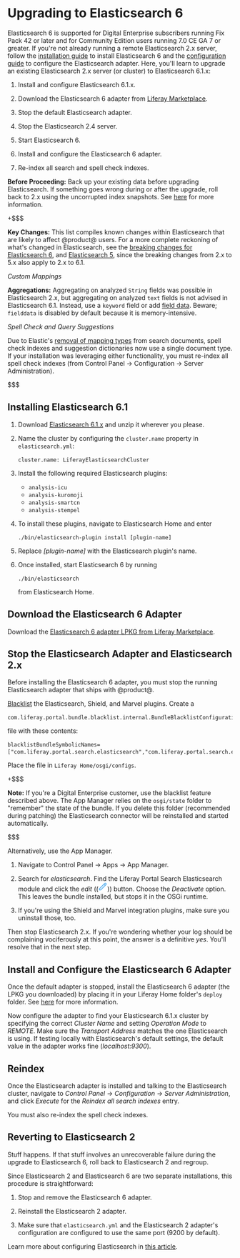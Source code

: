 # Upgrading to Elasticsearch 6 [](id=upgrading-to-elasticsearch-6)

Elasticsearch 6 is supported for Digital Enterprise subscribers running Fix Pack
42 or later and for Community Edition users running 7.0 CE GA 7 or greater. If
you're not already running a remote Elasticsearch 2.x server, follow the 
[installation guide](/discover/deployment/-/knowledge_base/7-0/installing-elasticsearch) 
to install Elasticsearch 6 and the 
[configuration guide](/discover/deployment/-/knowledge_base/7-0/configuring-elasticsearch-for-liferay-0) 
to configure the Elasticsearch adapter. Here, you'll learn to upgrade an
existing Elasticsearch 2.x server (or cluster) to Elasticsearch 6.1.x: 

1.  Install and configure Elasticsearch 6.1.x.

3.  Download the Elasticsearch 6 adapter from 
    [Liferay Marketplace](https://web.liferay.com/marketplace).

4.  Stop the default Elasticsearch adapter.

5.  Stop the Elasticsearch 2.4 server.

6.  Start Elasticsearch 6.

7.  Install and configure the Elasticsearch 6 adapter.

8.  Re-index all search  and spell check indexes.

**Before Proceeding:** Back up your existing data before upgrading
Elasticsearch. If something goes wrong during or after the upgrade, roll
back to 2.x using the uncorrupted index snapshots. See
[here](https://dev.liferay.com/discover/deployment/-/knowledge_base/7-0/backing-up-elasticsearch)
for more information.

+$$$

**Key Changes:** This list compiles known changes within Elasticsearch that are
likely to affect @product@ users. For a more complete reckoning of what's
changed in Elasticsearch, see the 
[breaking changes for Elasticsearch 6](https://www.elastic.co/guide/en/elasticsearch/reference/6.1/breaking-changes.html),
and 
[Elasticsearch 5](https://www.elastic.co/guide/en/elasticsearch/reference/5.0/breaking-changes-5.0.html),
since the breaking changes from 2.x to 5.x also apply to 2.x to 6.1.

*Custom Mappings*

**Aggregations:** Aggregating on analyzed `String` fields was possible in
Elasticsearch 2.x, but aggregating on analyzed `text` fields is not advised
in Elasticsearch 6.1. Instead, use a `keyword` field or add 
[field data](https://www.elastic.co/guide/en/elasticsearch/reference/6.1/fielddata.html).
Beware; `fielddata` is disabled by default because it is memory-intensive.

*Spell Check and Query Suggestions*

Due to Elastic's 
[removal of mapping types](https://www.elastic.co/guide/en/elasticsearch/reference/6.1/removal-of-types.html)
from search documents, spell check indexes and suggestion dictionaries now
use a single document type. If your installation was leveraging either
functionality, you must re-index all spell check indexes (from Control Panel
&rarr; Configuration &rarr; Server Administration).

$$$

## Installing Elasticsearch 6.1 [](id=installing-elasticsearch-6-1)

1.  Download 
    [Elasticsearch 6.1.x](https://www.elastic.co/downloads/past-releases)
    and unzip it wherever you please.

2.  Name the cluster by configuring the `cluster.name` property in
    `elasticsearch.yml`:

        cluster.name: LiferayElasticsearchCluster

3.  Install the following required Elasticsearch plugins:

    -  `analysis-icu`
    -  `analysis-kuromoji`
    -  `analysis-smartcn`
    -  `analysis-stempel`

4.  To install these plugins, navigate to Elasticsearch Home and enter

        ./bin/elasticsearch-plugin install [plugin-name]

5.  Replace *[plugin-name]* with the Elasticsearch plugin's name.

6.  Once installed, start Elasticsearch 6 by running

        ./bin/elasticsearch

    from Elasticsearch Home.

## Download the Elasticsearch 6 Adapter [](id=download-the-elasticsearch-6-adapter)

Download the 
[Elasticsearch 6 adapter LPKG from Liferay Marketplace](https://web.liferay.com/marketplace).

## Stop the Elasticsearch Adapter and Elasticsearch 2.x [](id=stop-the-elasticsearch-adapter-and-elasticsearch-2-x)

Before installing the Elasticsearch 6 adapter, you must stop the running
Elasticsearch adapter that ships with @product@. 
 
[Blacklist](/discover/portal/-/knowledge_base/7-0/blacklisting-osgi-modules) 
the Elasticsearch, Shield, and Marvel plugins. Create a 

    com.liferay.portal.bundle.blacklist.internal.BundleBlacklistConfiguration.config

file with these contents:

    blacklistBundleSymbolicNames=["com.liferay.portal.search.elasticsearch","com.liferay.portal.search.elasticsearch.shield","com.liferay.portal.search.elasticsearch.marvel.web"]

Place the file in `Liferay Home/osgi/configs`.

+$$$

**Note:** If you're a Digital Enterprise customer, use the blacklist feature
described above. The App Manager relies on the `osgi/state` folder to "remember"
the state of the bundle. If you delete this folder (recommended during patching)
the Elasticsearch connector will be reinstalled and started automatically.

$$$

Alternatively, use the App Manager.

1.  Navigate to Control Panel &rarr; Apps &rarr; App Manager.

2.  Search for *elasticsearch*. Find the Liferay Portal Search Elasticsearch
    module and click the *edit* ((![Edit](../../images/icon-edit.png))) button.
    Choose the *Deactivate* option. This leaves the bundle installed, but stops
    it in the OSGi runtime.

3.  If you're using the Shield and Marvel integration plugins, make sure you
    uninstall those, too.

Then stop Elasticsearch 2.x. If you're wondering whether your log should be
complaining vociferously at this point, the answer is a definitive *yes*. You'll
resolve that in the next step.

## Install and Configure the Elasticsearch 6 Adapter [](id=install-and-configure-the-elasticsearch-6-adapter)

Once the default adapter is stopped, install the Elasticsearch 6 adapter (the
LPKG you downloaded) by placing it in your Liferay Home folder's `deploy`
folder.
See 
[here](https://dev.liferay.com/discover/portal/-/knowledge_base/7-0/installing-apps-manually#using-your-file-system-to-install-apps)
for more information.

<!--It starts automatically with log messages like this:

Add when possible -->
Now configure the adapter to find your Elasticsearch 6.1.x cluster by specifying
the correct *Cluster Name* and setting *Operation Mode* to *REMOTE*. Make sure
the *Transport Address* matches the one Elasticsearch is using. If testing
locally with Elasticsearch's default settings, the default value in the adapter
works fine (*localhost:9300*).

## Reindex [](id=reindex)

Once the Elasticsearch adapter is installed and talking to the Elasticsearch
cluster, navigate to *Control Panel* &rarr; *Configuration* &rarr; *Server
Administration*, and click *Execute* for the *Reindex all search indexes* entry.

You must also re-index the spell check indexes.

## Reverting to Elasticsearch 2 [](id=reverting-to-elasticsearch-2)

Stuff happens. If that stuff involves an unrecoverable failure during the
upgrade to Elasticsearch 6, roll back to Elasticsearch 2 and regroup.

Since Elasticsearch 2 and Elasticsearch 6 are two separate installations, this
procedure is straightforward:

1.  Stop and remove the Elasticsearch 6 adapter.

2.  Reinstall the Elasticsearch 2 adapter.

3.  Make sure that `elasticsearch.yml` and the Elasticsearch 2 adapter's configuration
    are configured to use the same port (9200 by default).

Learn more about configuring Elasticsearch in [this article](/discover/deployment/-/knowledge_base/7-1/configuring-elasticsearch-for-liferay-0).
